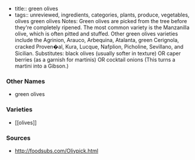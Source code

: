 - title:: green olives
- tags:: unreviewed, ingredients, categories, plants, produce, vegetables, olives
green olives Notes: Green olives are picked from the tree before they're completely ripened. The most common variety is the Manzanilla olive, which is often pitted and stuffed. Other green olives varieties include the Agrinion, Arauco, Arbequina, Atalanta, green Cerignola, cracked Proven�al, Kura, Lucque, Nafplion, Picholine, Sevillano, and Sicilian. Substitutes: black olives (usually softer in texture) OR caper berries (as a garnish for martinis) OR cocktail onions (This turns a martini into a Gibson.)

### Other Names

* green olives

### Varieties

* [[olives]]

### Sources
* http://foodsubs.com/Olivpick.html
